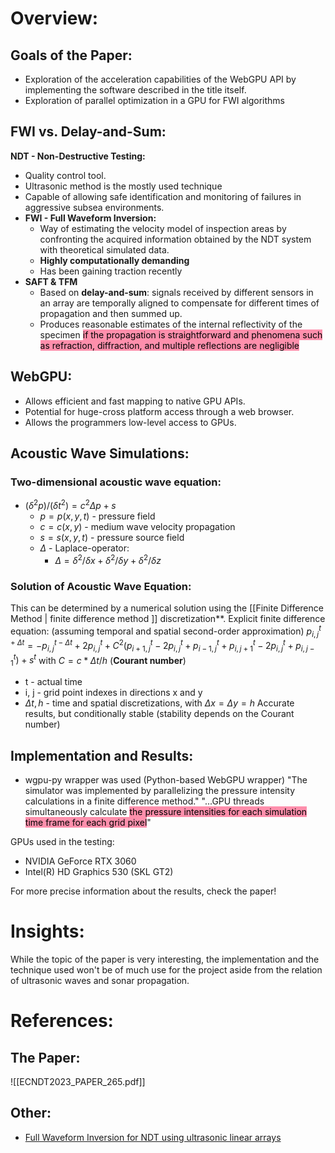 # Overview:
## Goals of the Paper:
- Exploration of the acceleration capabilities of the WebGPU API by implementing the software described in the title itself.
- Exploration of parallel optimization in a GPU for FWI algorithms

## FWI vs. Delay-and-Sum:
**NDT - Non-Destructive Testing:**
- Quality control tool.
- Ultrasonic method is the mostly used technique
- Capable of allowing safe identification and monitoring of failures in aggressive subsea environments.  
- **FWI - Full Waveform Inversion:** 
	- Way of estimating the velocity model of inspection areas by confronting the acquired information obtained by the NDT system with theoretical simulated data.
	- **Highly computationally demanding**
	- Has been gaining traction recently
-  **SAFT & TFM**
	- Based on **delay-and-sum**: signals received by different sensors in an array are temporally aligned to compensate for different times of propagation and then summed up.
	- Produces reasonable estimates of the internal reflectivity of the specimen <mark style="background: #FF5582A6;">if the propagation is straightforward and phenomena such as refraction, diffraction, and multiple reflections are negligible</mark>

## WebGPU:
- Allows efficient and fast mapping to native GPU APIs.
- Potential for huge-cross platform access through a web browser.
- Allows the programmers low-level access to GPUs.

## Acoustic Wave Simulations:
### Two-dimensional acoustic wave equation: 
- $(\delta^2 p)/(\delta t^2) = c^2\Delta p + s$ 
	- $p = p(x,y,t)$ - pressure field
	- $c = c(x,y)$ - medium wave velocity propagation
	- $s = s(x,y,t)$ - pressure source field
	- $\Delta$ - Laplace-operator: 
		- $\Delta = \delta^2/\delta x + \delta^2/\delta y + \delta^2 / \delta z$
### Solution of Acoustic Wave Equation:
This can be determined by a numerical solution using the [[Finite Difference Method | finite difference method ]] discretization**. 
Explicit finite difference equation: (assuming temporal and spatial second-order approximation)
$p^{t+\Delta t}_{i,j} = -p^{t-\Delta t}_{i,j} + 2p^{t}_{i,j} + C^2(p^{t}_{i+1,j} - 2p^{t}_{i,j} + p^{t}_{i-1,j} + p^{t}_{i,j+1} - 2p^{t}_{i,j} + p^{t}_{i,j-1}) + s^t$
with $C = c*\Delta t/ h$ (**Courant number**)
- t - actual time
- i, j - grid point indexes in directions x and y
- $\Delta t, h$ - time and spatial discretizations, with $\Delta x = \Delta y = h$ 
Accurate results, but conditionally stable (stability depends on the Courant number)

## Implementation and Results:
- wgpu-py wrapper was used (Python-based WebGPU wrapper)
"The simulator was implemented by
parallelizing the pressure intensity calculations in a finite difference method."
"...GPU threads simultaneously calculate <mark style="background: #FF5582A6;">the pressure intensities for each simulation time frame for each grid pixel</mark>"

GPUs used in the testing:
- NVIDIA GeForce RTX 3060
- Intel(R) HD Graphics 530 (SKL GT2)

For more precise information about the results, check the paper!

# Insights:
While the topic of the paper is very interesting, the implementation and the technique used won't be of much use for the project aside from the relation of ultrasonic waves and sonar propagation.

# References: 

## The Paper:
![[ECNDT2023_PAPER_265.pdf]]

## Other:
- [Full Waveform Inversion for NDT using ultrasonic linear arrays](https://www.ndt.net/search/docs.php3?id=28120)
